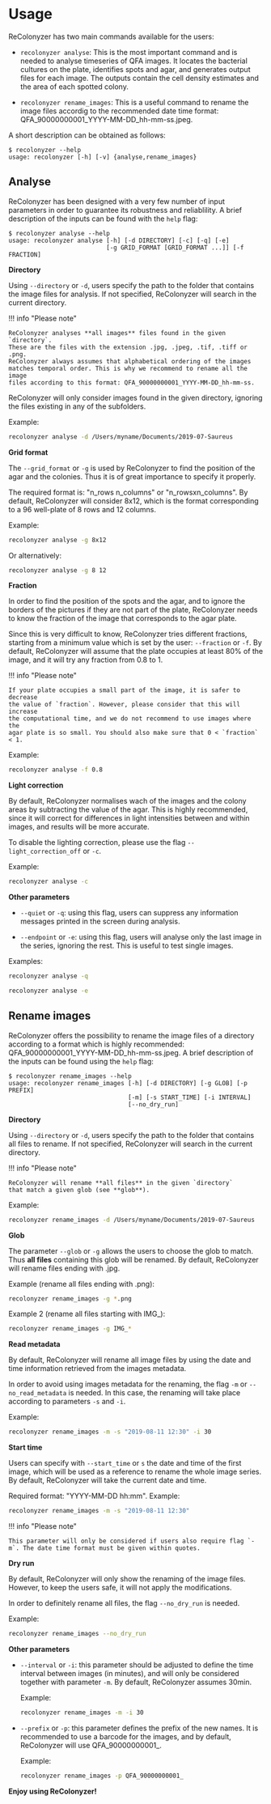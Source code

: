 # Usage

ReColonyzer has two main commands available for the users:

* `recolonyzer analyse`: This is the most important command and is needed
  to analyse timeseries of QFA images. It locates the bacterial cultures on
  the plate, identifies spots and agar, and generates output files for each
  image. The outputs contain the cell density estimates and the area of each
  spotted colony.

* `recolonyzer rename_images`: This is a useful command to rename the image
files accordig to the recommended date time format:
QFA_90000000001_YYYY-MM-DD_hh-mm-ss.jpeg.

A short description can be obtained as follows:

```text
$ recolonyzer --help
usage: recolonyzer [-h] [-v] {analyse,rename_images}
```


## Analyse

ReColonyzer has been designed with a very few number of input
parameters in order to guarantee its robustness and reliablility.
A brief description of the inputs can be found with the `help` flag:

```text
$ recolonyzer analyse --help
usage: recolonyzer analyse [-h] [-d DIRECTORY] [-c] [-q] [-e]
                           [-g GRID_FORMAT [GRID_FORMAT ...]] [-f FRACTION]
```

**Directory**

Using `--directory` or `-d`, users specify the path to the folder that
contains the image files for analysis. If not specified, ReColonyzer
will search in the current directory.

!!! info "Please note"

    ReColonyzer analyses **all images** files found in the given `directory`.
    These are the files with the extension .jpg, .jpeg, .tif, .tiff or .png.
    ReColonyzer always assumes that alphabetical ordering of the images
    matches temporal order. This is why we recommend to rename all the image
    files according to this format: QFA_90000000001_YYYY-MM-DD_hh-mm-ss.

ReColonyzer will only consider images found in the given directory, ignoring
the files existing in any of the subfolders.

Example:
```bash
recolonyzer analyse -d /Users/myname/Documents/2019-07-Saureus
```

**Grid format**

The `--grid_format` or `-g` is used by ReColonyzer to find the position of the
agar and the colonies. Thus it is of great importance to specify it properly.

The required format is: "n_rows n_columns" or "n_rowsxn_columns". By default,
ReColonyzer will consider 8x12, which is the format corresponding to a
96 well-plate of 8 rows and 12 columns.

Example:
```bash
recolonyzer analyse -g 8x12
```
Or alternatively:
```bash
recolonyzer analyse -g 8 12
```

**Fraction**

In order to find the position of the spots and the agar, and to ignore the
borders of the pictures if they are not part of the plate, ReColonyzer needs to
know the fraction of the image that corresponds to the agar plate.

Since this is very difficult to know, ReColonyzer tries different fractions,
starting from a minimum value which is set by the user: `--fraction` or `-f`.
By default, ReColonyzer will assume that the plate occupies at least 80% of the
image, and it will try any fraction from 0.8 to 1.

!!! info "Please note"

    If your plate occupies a small part of the image, it is safer to decrease
    the value of `fraction`. However, please consider that this will increase
    the computational time, and we do not recommend to use images where the
    agar plate is so small. You should also make sure that 0 < `fraction` < 1.

Example:
```bash
recolonyzer analyse -f 0.8
```

**Light correction**

By default, ReColonyzer normalises wach of the images and the colony areas by
subtracting the value of the agar. This is highly recommended, since it will
correct for differences in light intensities between and within images,
and results will be more accurate.

To disable the lighting correction, please use the flag `--light_correction_off`
or `-c`.

Example:
```bash
recolonyzer analyse -c
```

**Other parameters**

* `--quiet` or `-q`: using this flag, users can suppress any information
  messages printed in the screen during analysis.

* `--endpoint` or `-e`: using this flag, users will analyse only the last
  image in the series, ignoring the rest. This is useful to test single
  images.

Examples:
```bash
recolonyzer analyse -q
```
```bash
recolonyzer analyse -e
```


## Rename images

ReColonyzer offers the possibility to rename the image files of a directory
according to a format which is highly recommended:
QFA_90000000001_YYYY-MM-DD_hh-mm-ss.jpeg.
A brief description of the inputs can be found using the `help` flag:

```text
$ recolonyzer rename_images --help
usage: recolonyzer rename_images [-h] [-d DIRECTORY] [-g GLOB] [-p PREFIX]
                                 [-m] [-s START_TIME] [-i INTERVAL]
                                 [--no_dry_run]
```

**Directory**

Using `--directory` or `-d`, users specify the path to the folder that
contains all files to rename. If not specified, ReColonyzer
will search in the current directory.

!!! info "Please note"

    ReColonyzer will rename **all files** in the given `directory`
    that match a given glob (see **glob**).

Example:
```bash
recolonyzer rename_images -d /Users/myname/Documents/2019-07-Saureus
```

**Glob**

The parameter `--glob` or `-g` allows the users to choose the glob to match.
Thus **all files** containing this glob will be renamed. By default,
ReColonyzer will rename files ending with .jpg.

Example (rename all files ending with .png):
```bash
recolonyzer rename_images -g *.png
```

Example 2 (rename all files starting with IMG_):
```bash
recolonyzer rename_images -g IMG_*
```

**Read metadata**

By default, ReColonyzer will rename all image files by using the date
and time information retrieved from the images metadata.

In order to avoid using images metadata for the renaming, the flag `-m` or
`--no_read_metadata` is needed. In this case, the renaming will take place
according to parameters `-s` and `-i`.

Example:
```bash
recolonyzer rename_images -m -s "2019-08-11 12:30" -i 30
```

**Start time**

Users can specify with `--start_time` or `s` the date and time of the
first image, which will be used as a reference to rename the whole image series.
By default, ReColonyzer will take the current date and time.

Required format: "YYYY-MM-DD hh:mm". Example:
```bash
recolonyzer rename_images -m -s "2019-08-11 12:30"
```

!!! info "Please note"

    This parameter will only be considered if users also require flag `-m`. The date time format must be given within quotes.

**Dry run**

By default, ReColonyzer will only show the renaming of the image files. However, to keep the users safe, it will not apply the modifications.

In order to definitely rename all files, the flag `--no_dry_run` is needed.

Example:
```bash
recolonyzer rename_images --no_dry_run
```

**Other parameters**

* `--interval` or `-i`: this parameter should be adjusted to define the time
  interval between images (in minutes), and will only be considered together
  with parameter `-m`. By default, ReColonyzer assumes 30min.

  Example:
  ```bash
  recolonyzer rename_images -m -i 30
  ```

* `--prefix` or `-p`: this parameter defines the prefix of the new names.
  It is recommended to use a barcode for the images, and by default, ReColonyzer
  will use QFA_90000000001_.

  Example:
  ```bash
  recolonyzer rename_images -p QFA_90000000001_
  ```

**Enjoy using ReColonyzer!**
